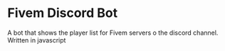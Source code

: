 # Fivem Discord Bot
 A bot that shows the player list for Fivem servers o the discord channel. Written in javascript
